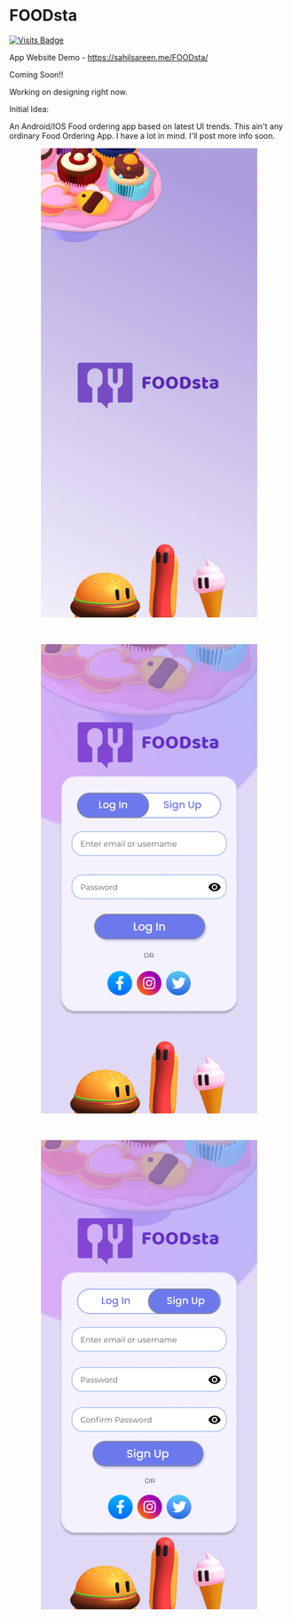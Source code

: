 # FOODsta

[![Visits Badge](https://badges.pufler.dev/visits/sahilsarin390/FOODsta)](https://badges.pufler.dev)

App Website Demo - https://sahilsareen.me/FOODsta/

Coming Soon!!

Working on designing right now.

Initial Idea:

An Android/IOS Food ordering app based on latest UI trends. 
This ain't any ordinary Food Ordering App. I have a lot in mind. I'll post more info soon.

<div align = "center">

  ![image](https://raw.githubusercontent.com/sahilsarin390/FOODsta/main/UI/Splash%20Screen.png)
  
  </br>
  
  ![image](https://raw.githubusercontent.com/sahilsarin390/FOODsta/main/UI/Login%20Page.png)
  
  </br>
  
  ![image](https://raw.githubusercontent.com/sahilsarin390/FOODsta/main/UI/Sign%20Up%20Page.png)
  
</div>
